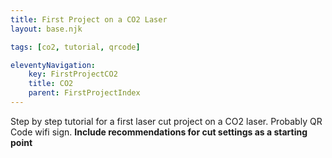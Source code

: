 ```yaml
---
title: First Project on a CO2 Laser
layout: base.njk

tags: [co2, tutorial, qrcode]

eleventyNavigation:
    key: FirstProjectCO2
    title: CO2
    parent: FirstProjectIndex
---
```


Step by step tutorial for a first laser cut project on a CO2 laser. Probably QR Code wifi sign. **Include recommendations for cut settings as a starting point**